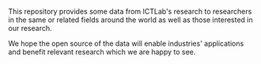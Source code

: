 This repository provides some data from ICTLab's research to researchers in the same or related fields around the world as well as those interested in our research.

We hope the open source of the data will enable industries' applications and benefit relevant research which we are happy to see.
